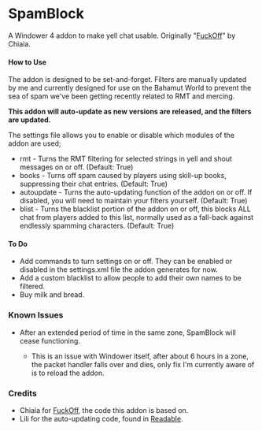 # SpamBlock



A Windower 4 addon to make yell chat usable. Originally "[FuckOff](https://github.com/Chiaia/Windower-4-Addons/blob/main/fuckoff/fuckoff.lua)" by Chiaia.



#### How to Use

The addon is designed to be set-and-forget. Filters are manually updated by me and currently designed for use on the Bahamut World to prevent the sea of spam we've been getting recently related to RMT and mercing.



**This addon will auto-update as new versions are released, and the filters are updated.**

The settings file allows you to enable or disable which modules of the addon are used;

* rmt - Turns the RMT filtering for selected strings in yell and shout messages on or off. (Default: True)
* books - Turns off spam caused by players using skill-up books, suppressing their chat entries. (Default: True)
* autoupdate - Turns the auto-updating function of the addon on or off. If disabled, you will need to maintain your filters yourself. (Default: True)
* blist - Turns the blacklist portion of the addon on or off, this blocks ALL chat from players added to this list, normally used as a fall-back against endlessly spamming characters. (Default: True)



#### To Do

* Add commands to turn settings on or off. They can be enabled or disabled in the settings.xml file the addon generates for now.
* Add a custom blacklist to allow people to add their own names to be filtered.
* Buy milk and bread.



### Known Issues



* After an extended period of time in the same zone, SpamBlock will cease functioning.

  * This is an issue with Windower itself, after about 6 hours in a zone, the packet handler falls over and dies, only fix I'm currently aware of is to reload the addon.

### Credits

* Chiaia for [FuckOff](https://github.com/Chiaia/Windower-4-Addons/blob/main/fuckoff/fuckoff.lua), the code this addon is based on.
* Lili for the auto-updating code, found in [Readable](https://github.com/lili-ffxi/FFXI-Addons/blob/master/readable/readable.lua).
